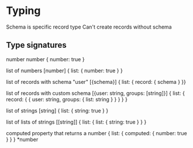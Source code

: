 # Typing

Schema is specific record type
Can't create records without schema

## Type signatures

number
number
{ number: true }

list of numbers
[number]
{ list: { number: true } }

list of records with schema "user"
[{schema}]
{ list: { record: { schema } }}

list of records with custom schema
[{user: string, groups: [string]}]
{ list: { record: { { user: string, groups: { list: string } } } } }

list of strings
[string]
{ list: { string: true } }

list of lists of strings
[[string]]
{ list: { list: { string: true } } }

computed property that returns a number
{ list: { computed: { number: true } } }
*number
